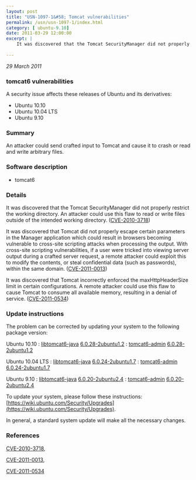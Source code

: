```yaml
---
layout: post
title: "USN-1097-1&#58; Tomcat vulnerabilities"
permalink: /usn/usn-1097-1/index.html
category: [ ubuntu-9.10]
date: 2011-03-29 12:00:00
excerpt: |
    It was discovered that the Tomcat SecurityManager did not properly restrict the working directory. An attacker could use this flaw to read or write files outside of the intended working directory. ([CVE-2010-3718](http://people.ubuntu.com/~ubuntu-security/cve/CVE-2010-3718))
    
--- 
```

 
 

*29 March 2011*

### tomcat6 vulnerabilities

A security issue affects these releases of Ubuntu and its derivatives:

* Ubuntu 10.10
* Ubuntu 10.04 LTS
* Ubuntu 9.10

### Summary

An attacker could send crafted input to Tomcat and cause it to crash or read and write arbitrary files.

### Software description

* tomcat6 

### Details

It was discovered that the Tomcat SecurityManager did not properly restrict the working directory. An attacker could use this flaw to read or write files outside of the intended working directory. ([CVE-2010-3718](http://people.ubuntu.com/~ubuntu-security/cve/CVE-2010-3718))

It was discovered that Tomcat did not properly escape certain parameters in the Manager application which could result in browsers becoming vulnerable to cross-site scripting attacks when processing the output. With cross-site scripting vulnerabilities, if a user were tricked into viewing server output during a crafted server request, a remote attacker could exploit this to modify the contents, or steal confidential data (such as passwords), within the same domain. ([CVE-2011-0013](http://people.ubuntu.com/~ubuntu-security/cve/CVE-2011-0013))

It was discovered that Tomcat incorrectly enforced the maxHttpHeaderSize limit in certain configurations. A remote attacker could use this flaw to cause Tomcat to consume all available memory, resulting in a denial of service. ([CVE-2011-0534](http://people.ubuntu.com/~ubuntu-security/cve/CVE-2011-0534)) 

### Update instructions

The problem can be corrected by updating your system to the following package version:

Ubuntu 10.10
 : [libtomcat6-java](https://launchpad.net/ubuntu/+source/tomcat6) <span> [6.0.28-2ubuntu1.2](https://launchpad.net/ubuntu/+source/tomcat6/6.0.28-2ubuntu1.2) </span> 
 : [tomcat6-admin](https://launchpad.net/ubuntu/+source/tomcat6) <span> [6.0.28-2ubuntu1.2](https://launchpad.net/ubuntu/+source/tomcat6/6.0.28-2ubuntu1.2) </span> 

Ubuntu 10.04 LTS
 : [libtomcat6-java](https://launchpad.net/ubuntu/+source/tomcat6) <span> [6.0.24-2ubuntu1.7](https://launchpad.net/ubuntu/+source/tomcat6/6.0.24-2ubuntu1.7) </span> 
 : [tomcat6-admin](https://launchpad.net/ubuntu/+source/tomcat6) <span> [6.0.24-2ubuntu1.7](https://launchpad.net/ubuntu/+source/tomcat6/6.0.24-2ubuntu1.7) </span> 

Ubuntu 9.10
 : [libtomcat6-java](https://launchpad.net/ubuntu/+source/tomcat6) <span> [6.0.20-2ubuntu2.4](https://launchpad.net/ubuntu/+source/tomcat6/6.0.20-2ubuntu2.4) </span> 
 : [tomcat6-admin](https://launchpad.net/ubuntu/+source/tomcat6) <span> [6.0.20-2ubuntu2.4](https://launchpad.net/ubuntu/+source/tomcat6/6.0.20-2ubuntu2.4) </span> 

To update your system, please follow these instructions: [https://wiki.ubuntu.com/Security/Upgrades](https://wiki.ubuntu.com/Security/Upgrades).

In general, a standard system update will make all the necessary changes. 

### References

 
 [CVE-2010-3718](http://people.ubuntu.com/~ubuntu-security/cve/CVE-2010-3718), 

 [CVE-2011-0013](http://people.ubuntu.com/~ubuntu-security/cve/CVE-2011-0013), 

 [CVE-2011-0534](http://people.ubuntu.com/~ubuntu-security/cve/CVE-2011-0534)
 

